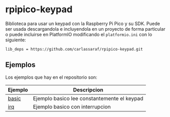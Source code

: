 # rpipico-keypad
Biblioteca para usar un keypad con la Raspberry Pi Pico y su SDK. Puede ser usada descargandola e incluyendola en un proyecto de forma particular o puede incluirse en PlatformIO modificando el `platformio.ini` con lo siguiente:

```
lib_deps = https://github.com/carlassaraf/rpipico-keypad.git
```

## Ejemplos

Los ejemplos que hay en el repositorio son:

| Ejemplo | Descripcion |
| --- | --- |
| [basic](examples/basic/) | Ejemplo basico lee constantemente el keypad |
| [irq](examples/irq/) | Ejemplo basico con interrupcion |
